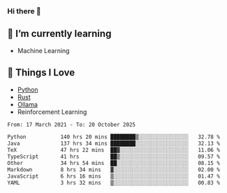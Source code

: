 ### Hi there 👋
<!-- ## About Me -->

## 🌱 I’m currently learning
- Machine Learning

## 🥰 Things I Love
- [Python](https://www.python.org/) 
- [Rust](https://www.rust-lang.org/)
- [Ollama](https://ollama.com)
- Reinforcement Learning

<!--START_SECTION:waka-->

```txt
From: 17 March 2021 - To: 20 October 2025

Python           140 hrs 20 mins ████████▒░░░░░░░░░░░░░░░░   32.78 %
Java             137 hrs 34 mins ████████░░░░░░░░░░░░░░░░░   32.13 %
TeX              47 hrs 22 mins  ██▓░░░░░░░░░░░░░░░░░░░░░░   11.06 %
TypeScript       41 hrs          ██▒░░░░░░░░░░░░░░░░░░░░░░   09.57 %
Other            34 hrs 54 mins  ██░░░░░░░░░░░░░░░░░░░░░░░   08.15 %
Markdown         8 hrs 34 mins   ▓░░░░░░░░░░░░░░░░░░░░░░░░   02.00 %
JavaScript       6 hrs 16 mins   ▒░░░░░░░░░░░░░░░░░░░░░░░░   01.47 %
YAML             3 hrs 32 mins   ▒░░░░░░░░░░░░░░░░░░░░░░░░   00.83 %
```

<!--END_SECTION:waka-->

<!--
**CharlesC03/CharlesC03** is a ✨ _special_ ✨ repository because its `README.md` (this file) appears on your GitHub profile.

Here are some ideas to get you started:

- 🔭 I’m currently working on ...
- 🌱 I’m currently learning ...
- 👯 I’m looking to collaborate on ...
- 🤔 I’m looking for help with ...
- 💬 Ask me about ...
- 📫 How to reach me: ...
- 😄 Pronouns: ...
- ⚡ Fun fact: ...
-->

